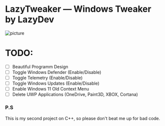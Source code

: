 # LazyTweaker — Windows Tweaker by LazyDev

<img src="https://i.postimg.cc/0Q4hLc4z/lazytweaker.png" alt="picture">

# TODO:
- [ ] Beautiful Programm Design
- [ ] Toggle Windows Defender (Enable/Disable)
- [ ] Toggle Telemetry (Enable/Disable)
- [ ] Toggle Windows Updates (Enable/Disable)
- [ ] Enable Windows 11 Old Context Menu
- [ ] Delete UWP Applications (OneDrive, Paint3D, XBOX, Cortana)

### P.S 
This is my second project on C++, so please don't beat me up for bad code.
